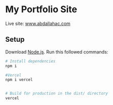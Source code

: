 # My Portfolio Site

Live site: www.abdallahac.com

## Setup

Download [Node.js](https://nodejs.org/en/download/).
Run this followed commands:

```bash
# Install dependencies
npm i

#Vercel
npm i vercel


# Build for production in the dist/ directory
vercel
```
